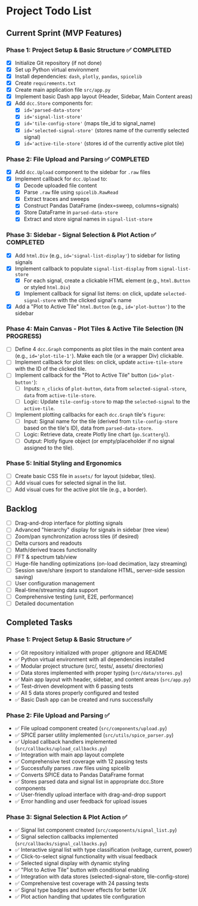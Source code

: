 # Project Todo List

## Current Sprint (MVP Features)

### Phase 1: Project Setup & Basic Structure ✅ COMPLETED
- [X] Initialize Git repository (if not done)
- [X] Set up Python virtual environment
- [X] Install dependencies: `dash`, `plotly`, `pandas`, `spicelib`
- [X] Create `requirements.txt`
- [X] Create main application file `src/app.py`
- [X] Implement basic Dash app layout (Header, Sidebar, Main Content areas)
- [X] Add `dcc.Store` components for:
  - [X] `id='parsed-data-store'`
  - [X] `id='signal-list-store'`
  - [X] `id='tile-config-store'` (maps tile_id to signal_name)
  - [X] `id='selected-signal-store'` (stores name of the currently selected signal)
  - [X] `id='active-tile-store'` (stores id of the currently active plot tile)

### Phase 2: File Upload and Parsing ✅ COMPLETED
- [X] Add `dcc.Upload` component to the sidebar for `.raw` files
- [X] Implement callback for `dcc.Upload` to:
  - [X] Decode uploaded file content
  - [X] Parse `.raw` file using `spicelib.RawRead`
  - [X] Extract traces and sweeps
  - [X] Construct Pandas DataFrame (index=sweep, columns=signals)
  - [X] Store DataFrame in `parsed-data-store`
  - [X] Extract and store signal names in `signal-list-store`

### Phase 3: Sidebar - Signal Selection & Plot Action ✅ COMPLETED
- [X] Add `html.Div` (e.g., `id='signal-list-display'`) to sidebar for listing signals
- [X] Implement callback to populate `signal-list-display` from `signal-list-store`
  - [X] For each signal, create a clickable HTML element (e.g., `html.Button` or styled `html.Div`)
  - [X] Implement callback for signal list items: on click, update `selected-signal-store` with the clicked signal's name
- [X] Add a "Plot to Active Tile" `html.Button` (e.g., `id='plot-button'`) to the sidebar

### Phase 4: Main Canvas - Plot Tiles & Active Tile Selection (IN PROGRESS)
- [ ] Define 4 `dcc.Graph` components as plot tiles in the main content area (e.g., `id='plot-tile-1'`). Make each tile (or a wrapper Div) clickable.
- [ ] Implement callback for plot tiles: on click, update `active-tile-store` with the ID of the clicked tile.
- [ ] Implement callback for the "Plot to Active Tile" button (`id='plot-button'`):
  - [ ] Inputs: `n_clicks` of `plot-button`, `data` from `selected-signal-store`, `data` from `active-tile-store`.
  - [ ] Logic: Update `tile-config-store` to map the `selected-signal` to the `active-tile`.
- [ ] Implement plotting callbacks for each `dcc.Graph` tile's `figure`:
  - [ ] Input: Signal name for the tile (derived from `tile-config-store` based on the tile's ID), data from `parsed-data-store`.
  - [ ] Logic: Retrieve data, create Plotly line chart (`go.Scattergl`).
  - [ ] Output: Plotly figure object (or empty/placeholder if no signal assigned to the tile).

### Phase 5: Initial Styling and Ergonomics
- [ ] Create basic CSS file in `assets/` for layout (sidebar, tiles).
- [ ] Add visual cues for selected signal in the list.
- [ ] Add visual cues for the active plot tile (e.g., a border).

## Backlog
- [ ] Drag-and-drop interface for plotting signals
- [ ] Advanced "hierarchy" display for signals in sidebar (tree view)
- [ ] Zoom/pan synchronization across tiles (if desired)
- [ ] Delta cursors and readouts
- [ ] Math/derived traces functionality
- [ ] FFT & spectrum tab/view
- [ ] Huge-file handling optimizations (on-load decimation, lazy streaming)
- [ ] Session save/share (export to standalone HTML, server-side session saving)
- [ ] User configuration management
- [ ] Real-time/streaming data support
- [ ] Comprehensive testing (unit, E2E, performance)
- [ ] Detailed documentation

## Completed Tasks
### Phase 1: Project Setup & Basic Structure ✅
- ✅ Git repository initialized with proper .gitignore and README
- ✅ Python virtual environment with all dependencies installed
- ✅ Modular project structure (src/, tests/, assets/ directories)
- ✅ Data stores implemented with proper typing (`src/data/stores.py`)
- ✅ Main app layout with header, sidebar, and content areas (`src/app.py`)
- ✅ Test-driven development with 6 passing tests
- ✅ All 5 data stores properly configured and tested
- ✅ Basic Dash app can be created and runs successfully

### Phase 2: File Upload and Parsing ✅
- ✅ File upload component created (`src/components/upload.py`)
- ✅ SPICE parser utility implemented (`src/utils/spice_parser.py`)
- ✅ Upload callback handlers implemented (`src/callbacks/upload_callbacks.py`)
- ✅ Integration with main app layout complete
- ✅ Comprehensive test coverage with 12 passing tests
- ✅ Successfully parses .raw files using spicelib
- ✅ Converts SPICE data to Pandas DataFrame format
- ✅ Stores parsed data and signal list in appropriate dcc.Store components
- ✅ User-friendly upload interface with drag-and-drop support
- ✅ Error handling and user feedback for upload issues

### Phase 3: Signal Selection & Plot Action ✅
- ✅ Signal list component created (`src/components/signal_list.py`)
- ✅ Signal selection callbacks implemented (`src/callbacks/signal_callbacks.py`)
- ✅ Interactive signal list with type classification (voltage, current, power)
- ✅ Click-to-select signal functionality with visual feedback
- ✅ Selected signal display with dynamic styling
- ✅ "Plot to Active Tile" button with conditional enabling
- ✅ Integration with data stores (selected-signal-store, tile-config-store)
- ✅ Comprehensive test coverage with 24 passing tests
- ✅ Signal type badges and hover effects for better UX
- ✅ Plot action handling that updates tile configuration 